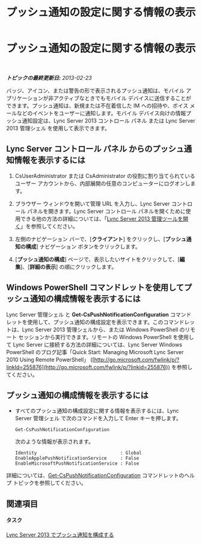 ﻿---
title: プッシュ通知の設定に関する情報の表示
TOCTitle: プッシュ通知の設定に関する情報の表示
ms:assetid: be5c6b01-4294-4d17-9772-fed40201e8a5
ms:mtpsurl: https://technet.microsoft.com/ja-jp/library/JJ721868(v=OCS.15)
ms:contentKeyID: 49887124
ms.date: 05/19/2016
mtps_version: v=OCS.15
ms.translationtype: HT
---

# プッシュ通知の設定に関する情報の表示

 

_**トピックの最終更新日:** 2013-02-23_

バッジ、アイコン、または警告の形で表示されるプッシュ通知は、モバイル アプリケーションが非アクティブなときでもモバイル デバイスに送信することができます。プッシュ通知は、新規または不在着信した IM への招待や、ボイス メールなどのイベントをユーザーに通知します。モバイル デバイス向けの情報プッシュ通知設定は、Lync Server 2013 コントロール パネル または Lync Server 2013 管理シェル を使用して表示できます。

## Lync Server コントロール パネル からのプッシュ通知情報を表示するには

1.  CsUserAdministrator または CsAdministrator の役割に割り当てられているユーザー アカウントから、内部展開の任意のコンピューターにログオンします。

2.  ブラウザー ウィンドウを開いて管理 URL を入力し、Lync Server コントロール パネルを開きます。Lync Server コントロール パネルを開くために使用できる他の方法の詳細については、「[Lync Server 2013 管理ツールを開く](lync-server-2013-open-lync-server-administrative-tools.md)」を参照してください。

3.  左側のナビゲーション バーで、\[**クライアント**\] をクリックし、\[**プッシュ通知の構成**\] ナビゲーション ボタンをクリックします。

4.  \[**プッシュ通知の構成**\] ページで、表示したいサイトをクリックして、\[**編集**\]、\[**詳細の表示**\] の順にクリックします。

## Windows PowerShell コマンドレットを使用してプッシュ通知の構成情報を表示するには

Lync Server 管理シェル と **Get-CsPushNotificationConfiguration** コマンドレットを使用して、プッシュ通知の構成設定を表示できます。このコマンドレットは、Lync Server 2013 管理シェルから、または Windows PowerShell のリモート セッションから実行できます。リモートの Windows PowerShell を使用して Lync Server に接続する方法の詳細については、Lync Server Windows PowerShell のブログ記事「Quick Start: Managing Microsoft Lync Server 2010 Using Remote PowerShell」 ([http://go.microsoft.com/fwlink/p/?linkId=255876](http://go.microsoft.com/fwlink/p/?linkid=255876)) を参照してください。

## プッシュ通知の構成情報を表示するには

  - すべてのプッシュ通知の構成設定に関する情報を表示するには、Lync Server 管理シェル で次のコマンドを入力して Enter キーを押します。
    
        Get-CsPushNotificationConfiguration
    
    次のような情報が表示されます。
    
        Identity                               : Global
        EnableApplePushNotificationService     : False
        EnableMicrosoftPushNotificationService : False

詳細については、[Get-CsPushNotificationConfiguration](get-cspushnotificationconfiguration.md) コマンドレットのヘルプ トピックを参照してください。

## 関連項目

#### タスク

[Lync Server 2013 でプッシュ通知を構成する](lync-server-2013-configuring-for-push-notifications.md)

